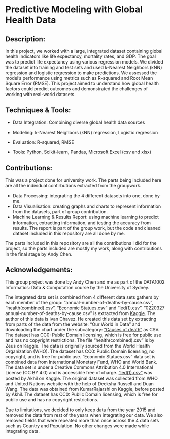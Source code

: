 # Predictive Modeling with Global Health Data

## Description:

In this project, we worked with a large, integrated dataset containing global health indicators like life expectancy, mortality rates, and GDP. The goal was to predict life expectancy using various regression models. We divided the dataset into training and test sets and used k-Nearest Neighbors (kNN) regression and logistic regression to make predictions. We assessed the model’s performance using metrics such as R-squared and Root Mean Square Error (RMSE). This project aimed to understand how global health factors could predict outcomes and demonstrated the challenges of working with real-world datasets.

## Techniques & Tools:

- Data Integration: Combining diverse global health data sources

- Modeling: k-Nearest Neighbors (kNN) regression, Logistic regression

- Evaluation: R-squared, RMSE

- Tools: Python, Scikit-learn, Pandas, Microsoft Excel (csv and xlsx)

## Contributions: 

This was a project done for university work. The parts being included here are all the individual contirbutions extracted from the groupwork.
- Data Processing: integrating the 4 different datasets into one, done by me.
- Data Visualisation: creating graphs and charts to represent information from the datasets, part of group contribution.
- Machine Learning & Results Report: using machine learning to predict information, extracting information, and testing the accuracy from results. The report is part of the group work, but the code and cleaned dataset included in this repository are all done by me.

The parts included in this repository are all the contributions I did for the project, so the parts included are mostly my work, along with contributions in the final stage by Andy Chen. 


## Acknowledgements:

This group project was done by Andy Chen and me as part of the DATA1002 Informatics: Data & Computation course by the University of Sydney. 

The integrated data set is combined from 4 different data sets gathers by each member of the group: “annual-number-of-deaths-by-cause.csv”, “health(combined).csv”, “Economic Statues.csv” and “led(1).csv”. “0220327 annual-number-of-deaths-by-cause.csv” is extracted from [Kaggle](https://www.kaggle.com/datasets/ivanchvez/causes-of-death-our-world-in-data/metadata). The author of this data is Ivan Chavez. He created this data set by extracting from parts of the data from the website: “Our World in Data” and downloading the chart under the subcategory: [“Causes of death”](https://ourworldindata.org/causes-of-death) as CSV. The dataset has CC0: Public Domain licensing, which is free for public use and has no copyright restrictions. The file “health(combined).csv” is by Zeus on Kaggle. The data is originally sourced from the World Health Organization (WHO). The dataset has CC0: Public Domain licensing, no copyright, and is free for public use. “Economic Statues.csv” data set is combined data from International Monetary Fund, WHO and World Bank. The data set is under a Creative Commons Attribution 4.0 International License (CC BY 4.0) and is accessible free of charge. [“led(1).csv”](https://www.kaggle.com/datasets/augustus0498/life-expectancy-who?resource=download) was posted by Akhil on Kaggle. The original dataset was collected from WHO and United Nations website with the help of Deeksha Russell and Duan Wang. The data was obtained from KumarRajarshi on Kaggle, before posted by Akhil. The dataset has CC0: Public Domain licensing, which is free for public use and has no copyright restrictions.

Due to limitations, we decided to only keep data from the year 2015 and removed the data from rest of the years when integrating our data. We also removed fields that were repeated more than once across the 4 data sets such as Country and Population. No other changes were made while integrating data.

